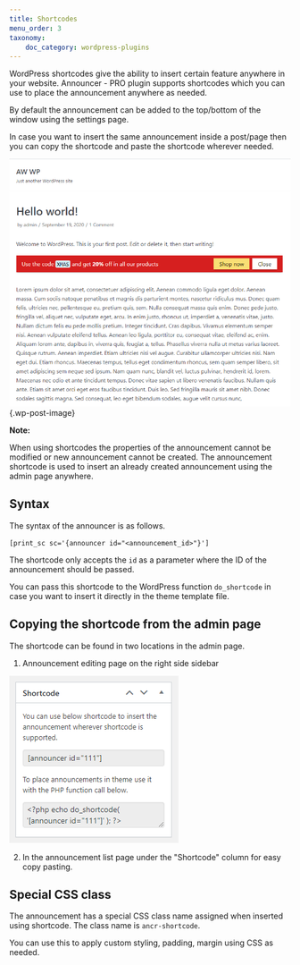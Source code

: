 ```yaml
---
title: Shortcodes
menu_order: 3
taxonomy:
    doc_category: wordpress-plugins
---
```


WordPress shortcodes give the ability to insert certain feature anywhere in your website. Announcer - PRO plugin supports shortcodes which you can use to place the announcement anywhere as needed.

By default the announcement can be added to the top/bottom of the window using the settings page.

In case you want to insert the same announcement inside a post/page then you can copy the shortcode and paste the shortcode wherever needed.

![Announcer - PRO announcement inserted inside a post using shortcode](/_images/ancrp-shortcode-2.png) {.wp-post-image}

**Note:**

When using shortcodes the properties of the announcement cannot be modified or new announcement cannot be created. The announcement shortcode is used to insert an already created announcement using the admin page anywhere.

## Syntax

The syntax of the announcer is as follows.

    [print_sc sc='{announcer id="<announcement_id>"}']

The shortcode only accepts the `id` as a parameter where the ID of the announcement should be passed.

You can pass this shortcode to the WordPress function `do_shortcode` in case you want to insert it directly in the theme template file.

## Copying the shortcode from the admin page

The shortcode can be found in two locations in the admin page.

1. Announcement editing page on the right side sidebar

![Announcer - PRO shortcode admin page](/_images/ancrp-shortcode.png)

2. In the announcement list page under the "Shortcode" column for easy copy pasting.

## Special CSS class

The announcement has a special CSS class name assigned when inserted using shortcode. The class name is `ancr-shortcode`.

You can use this to apply custom styling, padding, margin using CSS as needed.